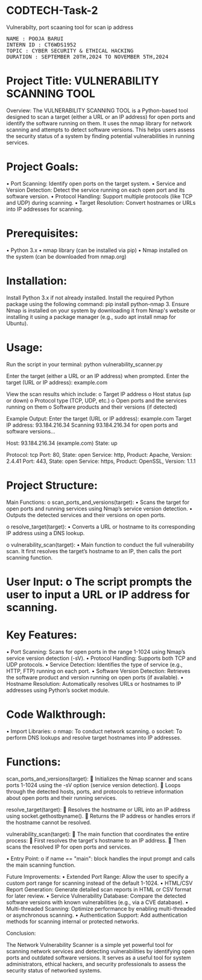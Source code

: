 # CODTECH-Task-2
Vulnerabilty, port scaaning tool for scan ip address

<pre>
NAME : POOJA BARUI
INTERN ID : CT6WDS1952
TOPIC : CYBER SECURITY & ETHICAL HACKING
DURATION : SEPTEMBER 20TH,2024 TO NOVEMBER 5TH,2024
</pre>

# Project Title: VULNERABILITY SCANNING TOOL

Overview: 
The VULNERABILITY SCANNING TOOL is a Python-based tool designed to scan a target (either a URL or an IP address) for open ports and identify the software running on them. It uses the nmap library for network scanning and attempts to detect software versions. This helps users assess the security status of a system by finding potential vulnerabilities in running services.

# Project Goals: 
• Port Scanning: Identify open ports on the target system. 
• Service and Version Detection: Detect the service running on each open port and its software version.
• Protocol Handling: Support multiple protocols (like TCP and UDP) during scanning. 
• Target Resolution: Convert hostnames or URLs into IP addresses for scanning.

# Prerequisites: 
• Python 3.x 
• nmap library (can be installed via pip)
• Nmap installed on the system (can be downloaded from nmap.org)

# Installation:

Install Python 3.x if not already installed.
Install the required Python package using the following command:
pip install python-nmap 3. Ensure Nmap is installed on your system by downloading it from Nmap's website or installing it using a package manager (e.g., sudo apt install nmap for Ubuntu).

# Usage:

Run the script in your terminal: python vulnerability_scanner.py

Enter the target (either a URL or an IP address) when prompted. Enter the target (URL or IP address): example.com

View the scan results which include: o Target IP address o Host status (up or down) o Protocol type (TCP, UDP, etc.) o Open ports and the services running on them o Software products and their versions (if detected)

Example Output: Enter the target (URL or IP address): example.com Target IP address: 93.184.216.34 Scanning 93.184.216.34 for open ports and software versions...

Host: 93.184.216.34 (example.com) State: up

Protocol: tcp Port: 80, State: open Service: http, Product: Apache, Version: 2.4.41 Port: 443, State: open Service: https, Product: OpenSSL, Version: 1.1.1

# Project Structure:

Main Functions: o scan_ports_and_versions(target): • Scans the target for open ports and running services using Nmap’s service version detection. • Outputs the detected services and their versions on open ports.

o resolve_target(target): • Converts a URL or hostname to its corresponding IP address using a DNS lookup.

o vulnerability_scan(target): • Main function to conduct the full vulnerability scan. It first resolves the target’s hostname to an IP, then calls the port scanning function.

# User Input: o The script prompts the user to input a URL or IP address for scanning.

# Key Features: 
• Port Scanning: Scans for open ports in the range 1-1024 using Nmap’s service version detection (-sV). 
• Protocol Handling: Supports both TCP and UDP protocols. 
• Service Detection: Identifies the type of service (e.g., HTTP, FTP) running on each port. 
• Software Version Detection: Retrieves the software product and version running on open ports (if available).
• Hostname Resolution: Automatically resolves URLs or hostnames to IP addresses using Python’s socket module.

# Code Walkthrough:

• Import Libraries: o nmap: To conduct network scanning. o socket: To perform DNS lookups and resolve target hostnames into IP addresses.

# Functions:

scan_ports_and_versions(target):  Initializes the Nmap scanner and scans ports 1-1024 using the -sV option (service version detection).  Loops through the detected hosts, ports, and protocols to retrieve information about open ports and their running services.

resolve_target(target):  Resolves the hostname or URL into an IP address using socket.gethostbyname().  Returns the IP address or handles errors if the hostname cannot be resolved.

vulnerability_scan(target):  The main function that coordinates the entire process:  First resolves the target's hostname to an IP address.  Then scans the resolved IP for open ports and services.

• Entry Point: o if name == "main": block handles the input prompt and calls the main scanning function.

Future Improvements: • Extended Port Range: Allow the user to specify a custom port range for scanning instead of the default 1-1024. • HTML/CSV Report Generation: Generate detailed scan reports in HTML or CSV format for later review. • Service Vulnerability Database: Compare the detected software versions with known vulnerabilities (e.g., via a CVE database). • Multi-threaded Scanning: Optimize performance by enabling multi-threaded or asynchronous scanning. • Authentication Support: Add authentication methods for scanning internal or protected networks.

Conclusion:

The Network Vulnerability Scanner is a simple yet powerful tool for scanning network services and detecting vulnerabilities by identifying open ports and outdated software versions. It serves as a useful tool for system administrators, ethical hackers, and security professionals to assess the security status of networked systems.
